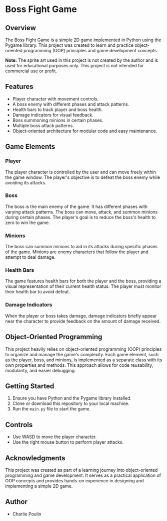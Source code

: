 # Boss Fight Game

## Overview

The Boss Fight Game is a simple 2D game implemented in Python using the Pygame library. This project was created to learn and practice object-oriented programming (OOP) principles and game development concepts.

**Note:**
The sprite art used in this project is not created by the author and is used for educational purposes only. This project is not intended for commercial use or profit.

## Features

- Player character with movement controls.
- A boss enemy with different phases and attack patterns.
- Health bars to track player and boss health.
- Damage indicators for visual feedback.
- Boss summoning minions in certain phases.
- Multiple boss attack patterns.
- Object-oriented architecture for modular code and easy maintenance.

## Game Elements

### Player

The player character is controlled by the user and can move freely within the game window. The player's objective is to defeat the boss enemy while avoiding its attacks.

### Boss

The boss is the main enemy of the game. It has different phases with varying attack patterns. The boss can move, attack, and summon minions during certain phases. The player's goal is to reduce the boss's health to zero to win the game.

### Minions

The boss can summon minions to aid in its attacks during specific phases of the game. Minions are enemy characters that follow the player and attempt to deal damage.

### Health Bars

The game features health bars for both the player and the boss, providing a visual representation of their current health status. The player must monitor their health bar to avoid defeat.

### Damage Indicators

When the player or boss takes damage, damage indicators briefly appear near the character to provide feedback on the amount of damage received.

## Object-Oriented Programming

This project heavily relies on object-oriented programming (OOP) principles to organize and manage the game's complexity. Each game element, such as the player, boss, and minions, is implemented as a separate class with its own properties and methods. This approach allows for code reusability, modularity, and easier debugging.

## Getting Started

1. Ensure you have Python and the Pygame library installed.
2. Clone or download this repository to your local machine.
3. Run the `main.py` file to start the game.

## Controls

- Use WASD to move the player character.
- Use the right mouse button to perform player attacks.

## Acknowledgments

This project was created as part of a learning journey into object-oriented programming and game development. It serves as a practical application of OOP concepts and provides hands-on experience in designing and implementing a simple 2D game.

## Author

- Charlie Poulin


